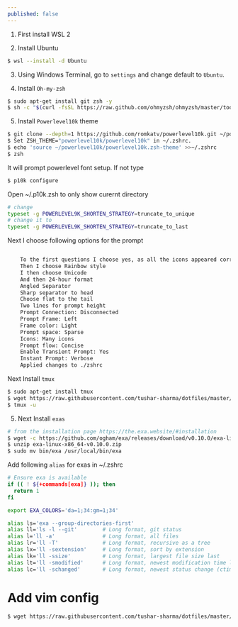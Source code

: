 ```yaml
---
published: false
---
```

1. First install WSL 2 

2. Install Ubuntu

```bash
$ wsl --install -d Ubuntu
```

3. Using Windows Terminal, go to `settings` and change default to `Ubuntu`.

4. Install `Oh-my-zsh`

```bash
$ sudo apt-get install git zsh -y
$ sh -c "$(curl -fsSL https://raw.github.com/ohmyzsh/ohmyzsh/master/tools/install.sh)"

```
5. Install `Powerlevel10k` theme

```bash
$ git clone --depth=1 https://github.com/romkatv/powerlevel10k.git ~/powerlevel10k
$ Set ZSH_THEME="powerlevel10k/powerlevel10k" in ~/.zshrc.
$ echo 'source ~/powerlevel10k/powerlevel10k.zsh-theme' >>~/.zshrc
$ zsh 
```

It will prompt powerlevel font setup. If not type

```bash
$ p10k configure
```

Open ~/.p10k.zsh to only show curernt directory

```bash
# change 
typeset -g POWERLEVEL9K_SHORTEN_STRATEGY=truncate_to_unique
# change it to 
typeset -g POWERLEVEL9K_SHORTEN_STRATEGY=truncate_to_last
```

Next I choose following options for the prompt

```bash

    To the first questions I choose yes, as all the icons appeared correctly.
    Then I choose Rainbow style 
    I then choose Unicode
    And then 24-hour format
    Angled Separator
    Sharp separator to head
    Choose flat to the tail
    Two lines for prompt height
    Prompt Connection: Disconnected
    Prompt Frame: Left
    Frame color: Light
    Prompt space: Sparse
    Icons: Many icons 
    Prompt flow: Concise 
    Enable Transient Prompt: Yes 
    Instant Prompt: Verbose
    Applied changes to ./zshrc
```

Next Install `tmux`

```bash
$ sudo apt-get install tmux 
$ wget https://raw.githubusercontent.com/tushar-sharma/dotfiles/master/.tmux.conf
$ tmux -u
```

5. Next Install `exas` 

```bash
# from the installation page https://the.exa.website/#installation
$ wget -c https://github.com/ogham/exa/releases/download/v0.10.0/exa-linux-x86_64-v0.10.0.zip
$ unzip exa-linux-x86_64-v0.10.0.zip
$ sudo mv bin/exa /usr/local/bin/exa
```

Add following `alias` for exas in ~/.zshrc

```bash
# Ensure exa is available
if (( ! ${+commands[exa]} )); then
  return 1
fi

export EXA_COLORS='da=1;34:gm=1;34'

alias ls='exa --group-directories-first'
alias ll='ls -l --git'        # Long format, git status
alias l='ll -a'               # Long format, all files
alias lr='ll -T'              # Long format, recursive as a tree
alias lx='ll -sextension'     # Long format, sort by extension
alias lk='ll -ssize'          # Long format, largest file size last
alias lt='ll -smodified'      # Long format, newest modification time last
alias lc='ll -schanged'       # Long format, newest status change (ctime) last

```
# Add vim config

```bash
$ wget https://raw.githubusercontent.com/tushar-sharma/dotfiles/master/.vimrc
```

